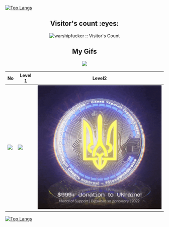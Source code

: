 [![Top Langs](https://github-readme-stats.vercel.app/api/top-langs/?username=warshipfucker&layout=compact)](https://github.com/warshipfucker/github-readme-stats)


<div align="center">
  <h2>Visitor's count :eyes:</h2>   
<img src="https://profile-counter.glitch.me/{warshipfucker}/count.svg" alt="warshipfucker :: Visitor's Count" /> 
  
  <h2> My Gifs </h2>  
<img src="https://nads.gov.ua/storage/app/uploads/public/5d5/f83/883/5d5f838831742967178515.gif">

  | No | Level 1 | Level2 |
  |----|----|----|
  | <img width=400 src="https://raw.githubusercontent.com/warshipfucker/warshipfucker/main/gifs/artifact.gif"> | <img width=400 src="https://raw.githubusercontent.com/warshipfucker/warshipfucker/main/gifs/artifact%20(1).gif"> | <img width=400 src="https://raw.githubusercontent.com/warshipfucker/warshipfucker/main/gifs/artifact%20(2).gif"> |   
</div>

[![Top Langs](https://github-readme-stats.vercel.app/api/top-langs/?username=warshipfucker&layout=compact)](https://github.com/warshipfucker/github-readme-stats)
